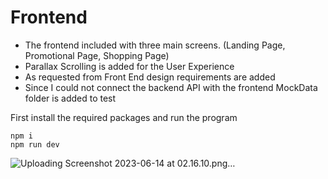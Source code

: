# Frontend

- The frontend included with three main screens. (Landing Page, Promotional Page, Shopping Page)
- Parallax Scrolling is added for the User Experience
- As requested from Front End design requirements are added
- Since I could not connect the backend API with the frontend MockData folder is added to test

First install the required packages and run the program
```
npm i 
npm run dev
```

![Uploading Screenshot 2023-06-14 at 02.16.10.png…]()
